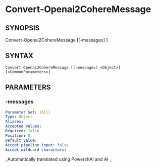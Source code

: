 ﻿---
external help file: powershai-help.xml
schema: 2.0.0
powershai: true
---

# Convert-Openai2CohereMessage

## SYNOPSIS <!--!= @#Synop !-->

Convert-Openai2CohereMessage [[-messages] <Object>]


## SYNTAX <!--!= @#Syntax !-->

```
Convert-Openai2CohereMessage [[-messages] <Object>] [<CommonParameters>]
```

## PARAMETERS <!--!= @#Params !-->

### -messages

```yml
Parameter Set: (All)
Type: Object
Aliases: 
Accepted Values: 
Required: false
Position: 0
Default Value: 
Accept pipeline input: false
Accept wildcard characters: 
```


<!--PowershaiAiDocBlockStart-->
_Automatically translated using PowershAI and AI
_
<!--PowershaiAiDocBlockEnd-->

